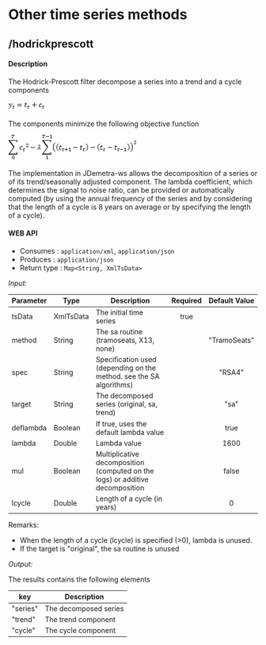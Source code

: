 # Other time series methods

## /hodrickprescott

#### Description

The Hodrick-Prescott filter decompose a series into a trend and a cycle components

![](./Images/tc.png)

The components minimize the following objective function

![](./Images/hp.png)

The implementation in JDemetra-ws allows the decomposition of a series or of its trend/seasonally adjusted component.
The lambda coefficient, which determines the signal to noise ratio, can be provided or automatically computed (by using the annual frequency of the series and by considering that
the length of a cycle is 8 years on average or by specifying the length of a cycle).

#### WEB API

-   Consumes : `application/xml`, `application/json`
-   Produces : `application/json`
-   Return type : `Map<String, XmlTsData>`

_Input:_

| Parameter | Type      | Description                            | Required | Default Value |
|-----------|-----------|----------------------------------------|:--------:|:-------------:|
| tsData    | XmlTsData | The initial time series                |   true   |               |
| method    | String    | The sa routine (tramoseats, X13, none) |          |  "TramoSeats" |
| spec      | String    | Specification used (depending on the method. see the SA algorithms) |          |     "RSA4"    |
| target    | String    | The decomposed series (original, sa, trend)           |          |      "sa"     |
| deflambda | Boolean   | If true, uses the default lambda value |          |      true     |
| lambda    | Double    | Lambda value                           |          |      1600     |
| mul       | Boolean   | Multiplicative decomposition (computed on the logs) or additive decomposition |          |     false     |
| lcycle    | Double    | Length of a cycle (in years)           |          |       0       |

Remarks:

- When the length of a cycle (lcycle) is specified (>0), lambda is unused.
- If the target is "original", the sa routine is unused

_Output:_

The results contains the following elements

| key | Description |
|-----|-------------|
|"series"|The decomposed series|
|"trend"|The trend component|
|"cycle"|The cycle component|

